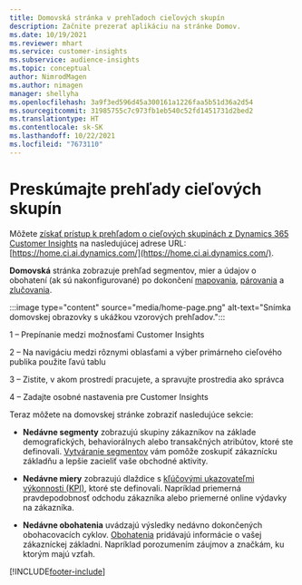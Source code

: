 ```yaml
---
title: Domovská stránka v prehľadoch cieľových skupín
description: Začnite prezerať aplikáciu na stránke Domov.
ms.date: 10/19/2021
ms.reviewer: mhart
ms.service: customer-insights
ms.subservice: audience-insights
ms.topic: conceptual
author: NimrodMagen
ms.author: nimagen
manager: shellyha
ms.openlocfilehash: 3a9f3ed596d45a300161a1226faa5b51d36a2d54
ms.sourcegitcommit: 31985755c7c973fb1eb540c52fd1451731d2bed2
ms.translationtype: HT
ms.contentlocale: sk-SK
ms.lasthandoff: 10/22/2021
ms.locfileid: "7673110"
---
```

# <a name="explore-audience-insights"></a>Preskúmajte prehľady cieľových skupín

Môžete [získať prístup k prehľadom o cieľových skupinách z Dynamics 365 Customer Insights](https://home.ci.ai.dynamics.com/) na nasledujúcej adrese URL: [https://home.ci.ai.dynamics.com/](https://home.ci.ai.dynamics.com/).

**Domovská** stránka zobrazuje prehľad segmentov, mier a údajov o obohatení (ak sú nakonfigurované) po dokončení [mapovania](map-entities.md), [párovania](match-entities.md) a [zlučovania](merge-entities.md).

:::image type="content" source="media/home-page.png" alt-text="Snímka domovskej obrazovky s ukážkou vzorových prehľadov.":::

1 – Prepínanie medzi možnosťami Customer Insights 

2 – Na navigáciu medzi rôznymi oblasťami a výber primárneho cieľového publika použite ľavú tablu

3 – Zistite, v akom prostredí pracujete, a spravujte prostredia ako správca

4 – Zadajte osobné nastavenia pre Customer Insights

Teraz môžete na domovskej stránke zobraziť nasledujúce sekcie:

- **Nedávne segmenty** zobrazujú skupiny zákazníkov na základe demografických, behaviorálnych alebo transakčných atribútov, ktoré ste definovali. [Vytváranie segmentov](segments.md) vám pomôže zoskupiť zákaznícku základňu a lepšie zacieliť vaše obchodné aktivity.

- **Nedávne miery** zobrazujú dlaždice s [kľúčovými ukazovateľmi výkonnosti (KPI)](measures.md), ktoré ste definovali. Napríklad priemerná pravdepodobnosť odchodu zákazníka alebo priemerné online výdavky na zákazníka.

- **Nedávne obohatenia** uvádzajú výsledky nedávno dokončených obohacovacích cyklov. [Obohatenia](enrichment-hub.md) pridávajú informácie o vašej zákazníckej základni. Napríklad porozumením záujmov a značkám, ku ktorým majú vzťah.


[!INCLUDE[footer-include](../includes/footer-banner.md)]
